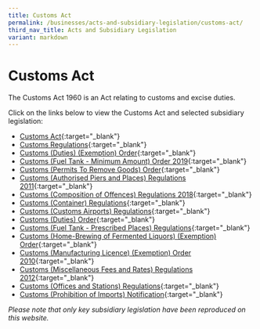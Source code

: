 ```yaml
---
title: Customs Act
permalink: /businesses/acts-and-subsidiary-legislation/customs-act/
third_nav_title: Acts and Subsidiary Legislation
variant: markdown
---
```

# Customs Act
The Customs Act 1960 is an Act relating to customs and excise duties.

Click on the links below to view the Customs Act and selected subsidiary legislation:

+ [Customs Act](https://sso.agc.gov.sg/Act/CA1960){:target="_blank"}
+ [Customs Regulations](https://sso.agc.gov.sg/SL/CA1960-RG2){:target="_blank"}
+ [Customs (Duties) (Exemption) Order](https://sso.agc.gov.sg/SL/CA1960-S667-2021?DocDate=20211231){:target="_blank"}
+ [Customs (Fuel Tank - Minimum Amount) Order 2019](https://sso.agc.gov.sg/SL/CA1960-S183-2019){:target="_blank"}
+ [Customs (Permits To Remove Goods) Order](https://sso.agc.gov.sg/SL/CA1960-OR8){:target="_blank"}
+ [Customs (Authorised Piers and Places) Regulations 2011](https://sso.agc.gov.sg/SL/CA1960-S708-2011){:target="_blank"}
+ [Customs (Composition of Offences) Regulations 2018](https://sso.agc.gov.sg/SL/CA1960-S549-2018){:target="_blank"}
+ [Customs (Container) Regulations](https://sso.agc.gov.sg/SL/CA1960-RG1){:target="_blank"}
+ [Customs (Customs Airports) Regulations](https://sso.agc.gov.sg/SL/CA1960-RG4){:target="_blank"}
+ [Customs (Duties) Order](https://sso.agc.gov.sg/SL/CA1960-OR4){:target="_blank"}
+ [Customs (Fuel Tank - Prescribed Places) Regulations](https://sso.agc.gov.sg/SL/CA1960-RG9){:target="_blank"}
+ [Customs (Home-Brewing of Fermented Liquors) (Exemption) Order](https://sso.agc.gov.sg/SL/CA1960-OR9){:target="_blank"}
+ [Customs (Manufacturing Licence) (Exemption) Order 2010](https://sso.agc.gov.sg/SL/CA1960-S305-2010){:target="_blank"}
+ [Customs (Miscellaneous Fees and Rates) Regulations 2012](https://sso.agc.gov.sg/SL/CA1960-S634-2012){:target="_blank"}
+ [Customs (Offices and Stations) Regulations](https://sso.agc.gov.sg/SL/CA1960-RG7){:target="_blank"}
+ [Customs (Prohibition of Imports) Notification](https://sso.agc.gov.sg/SL/CA1960-N1){:target="_blank"}


*Please note that only key subsidiary legislation have been reproduced on this website.*